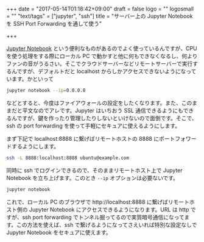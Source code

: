 +++
date = "2017-05-14T01:18:42+09:00"
draft = false
logo = ""
logosmall = ""
"text/tags" = ["jupyter", "ssh"]
title = "サーバー上の Jupyter Notebook を SSH Port Forwarding を通して使う"

+++

[Jupyter Notebook](http://jupyter.org/) という便利なものがあるのでよく使っているんですが、CPU を使う処理をする際にローカル PC で動かすと他に何もできなくなるし、何よりファンの音がうるさい。そこでクラウドサーバーなどリモートサーバーで実行するんですが、デフォルトだと localhost からしかアクセスできないようになっています。かといって

```bash
jupyter notebook --ip=0.0.0.0
```

などとすると、今度はファイアウォールの設定をしたくなります。また、このままだと平文なのでアレです。Jupyter はいちおう SSL 通信できるようにもできるんですが、鍵を作ったり管理したりしないといけないので面倒です。そこで、ssh の port forwarding を使って手軽にセキュアに使えるようにします。

まず下記で localhost:8888 に繋げばリモートホストの 8888 にポートフォワードするようにします。

```bash
ssh -L 8888:localhost:8888 ubuntu@example.com
```

同時に ssh でログインできるので、そのままリモートホスト上で Jupyter Notebook を立ち上げます。このとき `--ip` オプションは必要ないです。

```bash
jupyter notebook
```

これで、ローカル PC のブラウザで http://localhost:8888 に繋げばリモートホスト側の Jupyter Notebook にアクセスできるようになります。URL は http ですが、ssh port forwarding でトンネル掘ってるので実質暗号通信になってます。この方法を使えば、ssh で繋げるようになってさえいれば特別な設定なしで Jupyter Notebook をセキュアに使えます。
